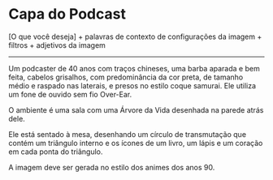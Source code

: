 # Capa do Podcast

[O que você deseja] + palavras de contexto de configurações da imagem + filtros + adjetivos da imagem

---

Um podcaster de 40 anos com traços chineses, uma barba aparada e bem feita, cabelos grisalhos, com predominância da cor preta, de tamanho médio e raspado nas laterais, e presos no estilo coque samurai. Ele utiliza um fone de ouvido sem fio Over-Ear.

O ambiente é uma sala com uma Árvore da Vida desenhada na parede atrás dele.

Ele está sentado à mesa, desenhando um círculo de transmutação que contém um triângulo interno e os ícones de um livro, um lápis e um coração em cada ponta do triângulo.

A imagem deve ser gerada no estilo dos animes dos anos 90.
